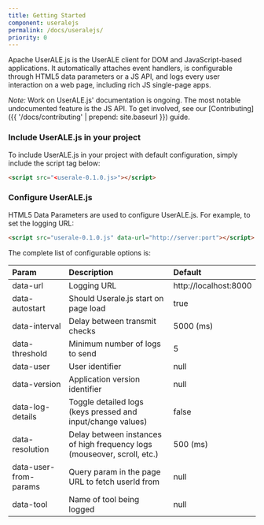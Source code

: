 ```yaml
---
title: Getting Started
component: useralejs
permalink: /docs/useralejs/
priority: 0
---
```


Apache UserALE.js is the UserALE client for DOM and JavaScript-based applications.  It automatically attaches event handlers, is configurable through HTML5 data parameters or a JS API, and logs every user interaction on a web page, including rich JS single-page apps.  

*Note:* Work on UserALE.js' documentation is ongoing.  The most notable undocumented feature is the JS API.  To get involved, see our [Contributing]({{ '/docs/contributing' | prepend: site.baseurl }}) guide.  

### Include UserALE.js in your project

To include UserALE.js in your project with default configuration, simply include the script tag below:

  ```html
  <script src="<userale-0.1.0.js>"></script>
  ```

### Configure UserALE.js

HTML5 Data Parameters are used to configure UserALE.js.  For example, to set the logging URL:

  ```html
  <script src="userale-0.1.0.js" data-url="http://server:port"></script>
  ```

The complete list of configurable options is:

  | Param | Description | Default |
  |:---|:---|:---|
  | data-url | Logging URL | http://localhost:8000 |
  | data-autostart | Should Userale.js start on page load | true |
  | data-interval | Delay between transmit checks | 5000 (ms) |
  | data-threshold | Minimum number of logs to send | 5 |
  | data-user | User identifier | null |
  | data-version | Application version identifier | null |
  | data-log-details | Toggle detailed logs (keys pressed and input/change values) | false |
  | data-resolution | Delay between instances of high frequency logs (mouseover, scroll, etc.) | 500 (ms) |
  | data-user-from-params | Query param in the page URL to fetch userId from | null |
  | data-tool | Name of tool being logged | null |
